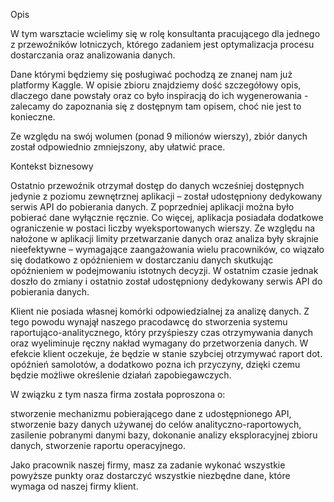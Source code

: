 Opis

W tym warsztacie wcielimy się w rolę konsultanta pracującego dla jednego z przewoźników lotniczych, którego zadaniem jest optymalizacja procesu dostarczania oraz analizowania danych.

Dane którymi będziemy się posługiwać pochodzą ze znanej nam już platformy Kaggle. W opisie zbioru znajdziemy dość szczegółowy opis, dlaczego dane powstały oraz co było inspiracją do ich wygenerowania - zalecamy do zapoznania się z dostępnym tam opisem, choć nie jest to konieczne.

Ze względu na swój wolumen (ponad 9 milionów wierszy), zbiór danych został odpowiednio zmniejszony, aby ułatwić prace.


Kontekst biznesowy

Ostatnio przewoźnik otrzymał dostęp do danych wcześniej dostępnych jedynie z poziomu zewnętrznej aplikacji – został udostępniony dedykowany serwis API do pobierania danych. Z poprzedniej aplikacji można było pobierać dane wyłącznie ręcznie. Co więcej, aplikacja posiadała dodatkowe ograniczenie w postaci liczby wyeksportowanych wierszy. Ze względu na nałożone w aplikacji limity przetwarzanie danych oraz analiza były skrajnie nieefektywne – wymagające zaangażowania wielu pracowników, co wiązało się dodatkowo z opóźnieniem w dostarczaniu danych skutkując opóźnieniem w podejmowaniu istotnych decyzji. W ostatnim czasie jednak doszło do zmiany i ostatnio został udostępniony dedykowany serwis API do pobierania danych.

Klient nie posiada własnej komórki odpowiedzialnej za analizę danych. Z tego powodu wynajął naszego pracodawcę do stworzenia systemu raportująco-analitycznego, który przyśpieszy czas otrzymywania danych oraz wyeliminuje ręczny nakład wymagany do przetworzenia danych. W efekcie klient oczekuje, że będzie w stanie szybciej otrzymywać raport dot. opóźnień samolotów, a dodatkowo pozna ich przyczyny, dzięki czemu będzie możliwe określenie działań zapobiegawczych.

W związku z tym nasza firma została poproszona o:

stworzenie mechanizmu pobierającego dane z udostępnionego API,
stworzenie bazy danych używanej do celów analityczno-raportowych,
zasilenie pobranymi danymi bazy,
dokonanie analizy eksploracyjnej zbioru danych,
stworzenie raportu operacyjnego.

Jako pracownik naszej firmy, masz za zadanie wykonać wszystkie powyższe punkty oraz dostarczyć wszystkie niezbędne dane, które wymaga od naszej firmy klient.